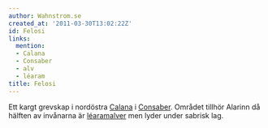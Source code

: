 ```yaml
---
author: Wahnstrom.se
created_at: '2011-03-30T13:02:22Z'
id: Felosi
links:
  mention:
  - Calana
  - Consaber
  - alv
  - léaram
title: Felosi
---
```


Ett kargt grevskap i nordöstra [Calana] i [Consaber]. Området tillhör Alarinn då hälften av
invånarna är [léaram][][alver] men lyder under sabrisk lag.

  [Calana]: Calana
  [Consaber]: Consaber
  [léaram]: léaram
  [alver]: alv